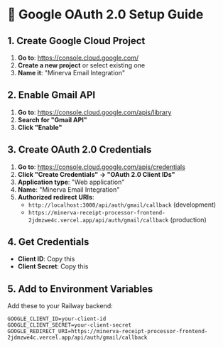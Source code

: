 # 🔐 Google OAuth 2.0 Setup Guide

## 1. Create Google Cloud Project

1. **Go to**: https://console.cloud.google.com/
2. **Create a new project** or select existing one
3. **Name it**: "Minerva Email Integration"

## 2. Enable Gmail API

1. **Go to**: https://console.cloud.google.com/apis/library
2. **Search for "Gmail API"**
3. **Click "Enable"**

## 3. Create OAuth 2.0 Credentials

1. **Go to**: https://console.cloud.google.com/apis/credentials
2. **Click "Create Credentials" → "OAuth 2.0 Client IDs"**
3. **Application type**: "Web application"
4. **Name**: "Minerva Email Integration"
5. **Authorized redirect URIs**:
   - `http://localhost:3000/api/auth/gmail/callback` (development)
   - `https://minerva-receipt-processor-frontend-2jdmzwe4c.vercel.app/api/auth/gmail/callback` (production)

## 4. Get Credentials

- **Client ID**: Copy this
- **Client Secret**: Copy this

## 5. Add to Environment Variables

Add these to your Railway backend:
```
GOOGLE_CLIENT_ID=your-client-id
GOOGLE_CLIENT_SECRET=your-client-secret
GOOGLE_REDIRECT_URI=https://minerva-receipt-processor-frontend-2jdmzwe4c.vercel.app/api/auth/gmail/callback
``` 